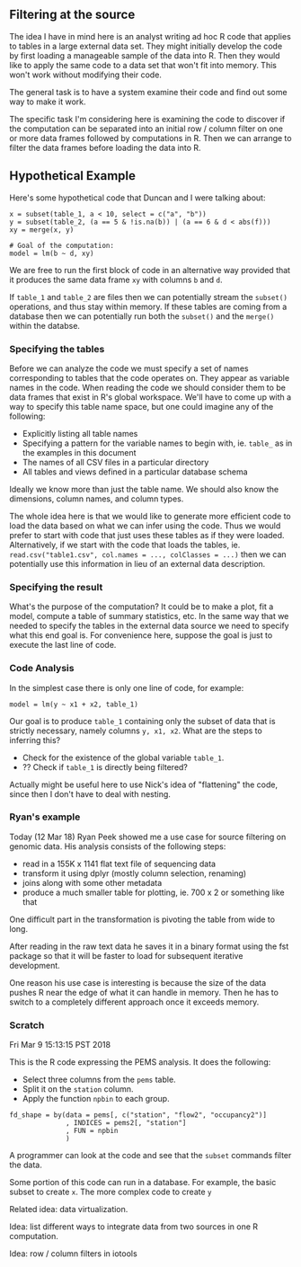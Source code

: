 ## Filtering at the source

The idea I have in mind here is an analyst writing ad hoc R code that
applies to tables in a large external data set. They might initially
develop the code by first loading a manageable sample of the data into R.
Then they would like to apply the same code to a data set that won't fit
into memory. This won't work without modifying their code.

The general task is to have a system examine their code and find out some
way to make it work.

The specific task I'm considering here is examining the code to discover if
the computation can be separated into an initial row / column filter on one
or more data frames followed by computations in R. Then we can arrange to
filter the data frames before loading the data into R.


## Hypothetical Example

Here's some hypothetical code that Duncan and I were talking about:

```{R}
x = subset(table_1, a < 10, select = c("a", "b"))
y = subset(table_2, (a == 5 & !is.na(b)) | (a == 6 & d < abs(f)))
xy = merge(x, y)

# Goal of the computation:
model = lm(b ~ d, xy)
```

We are free to run the first block of code in an alternative way provided
that it produces the same data frame `xy` with columns `b` and `d`.

If `table_1` and `table_2` are files then we can potentially stream the
`subset()` operations, and thus stay within memory. If these tables are
coming from a database then we can potentially run both the `subset()` and
the `merge()` within the databse.


### Specifying the tables

Before we can analyze the code we must specify a set of names corresponding
to tables that the code operates on. They appear as variable names in the
code. When reading the code we should consider them to be data frames that
exist in R's global workspace. We'll have to come up with a way to specify
this table name space, but one could imagine any of the
following:

- Explicitly listing all table names
- Specifying a pattern for the variable names to begin with, ie. `table_`
  as in the examples in this document
- The names of all CSV files in a particular directory
- All tables and views defined in a particular database schema

Ideally we know more than just the table name. We should also know the
dimensions, column names, and column types. 

The whole idea here is that we would like to generate more efficient code
to load the data based on what we can infer using the code. Thus we would
prefer to start with code that just uses these tables as if they were
loaded. Alternatively, if we start with the code that loads the tables, ie.
`read.csv("table1.csv", col.names = ..., colClasses = ...)` then we can
potentially use this information in lieu of an external data description.


### Specifying the result

What's the purpose of the computation? It could be to make a plot, fit a
model, compute a table of summary statistics, etc. In the same way that we
needed to specify the tables in the external data source we need to specify
what this end goal is. For convenience here, suppose the goal is just to
execute the last line of code.


### Code Analysis

In the simplest case there is only one line of code, for example:

```{R}
model = lm(y ~ x1 + x2, table_1)
```

Our goal is to produce `table_1` containing only the subset of data that is
strictly necessary, namely columns `y, x1, x2`. What are the steps to
inferring this?

- Check for the existence of the global variable `table_1`.
- ?? Check if `table_1` is directly being filtered?

Actually might be useful here to use Nick's idea of "flattening" the code,
since then I don't have to deal with nesting.


### Ryan's example

Today (12 Mar 18) Ryan Peek showed me a use case for source filtering
on genomic data. His analysis consists of the following steps:

- read in a 155K x 1141 flat text file of sequencing data
- transform it using dplyr (mostly column selection, renaming)
- joins along with some other metadata
- produce a much smaller table for plotting, ie. 700 x 2 or something like
  that

One difficult part in the transformation is pivoting the table from wide to
long.

After reading in the raw text data he saves it in a binary format using the
fst package so that it will be faster to load for subsequent iterative
development.

One reason his use case is interesting is because the size of the data
pushes R near the edge of what it can handle in memory. Then he has to
switch to a completely different approach once it exceeds memory.



### Scratch

Fri Mar  9 15:13:15 PST 2018

This is the R code expressing the PEMS analysis. It does the following:

- Select three columns from the `pems` table.
- Split it on the `station` column.
- Apply the function `npbin` to each group.

```{R}
fd_shape = by(data = pems[, c("station", "flow2", "occupancy2")]
              , INDICES = pems2[, "station"]
              , FUN = npbin
              )
```

A programmer can look at the code and see that 
the `subset` commands filter the data. 

Some portion of this code can run in a database. For example, the basic
subset to create `x`. The more complex code to create `y` 

Related idea: data virtualization.

Idea: list different ways to integrate data from two sources in one R computation.

Idea: row / column filters in iotools
